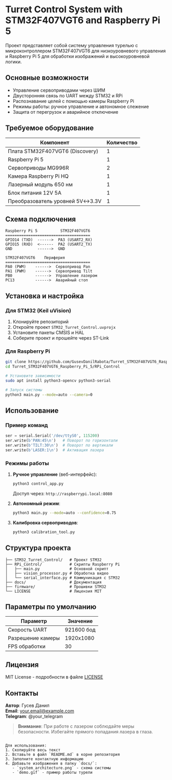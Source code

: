 # Turret Control System with STM32F407VGT6 and Raspberry Pi 5

Проект представляет собой систему управления турелью с микроконтроллером STM32F407VGT6 для низкоуровневого управления и Raspberry Pi 5 для обработки изображений и высокоуровневой логики.

## Основные возможности
- Управление сервоприводами через ШИМ
- Двусторонняя связь по UART между STM32 и RPi
- Распознавание целей с помощью камеры Raspberry Pi
- Режимы работы: ручное управление и автономное слежение
- Защита от перегрузок и аварийное отключение

## Требуемое оборудование
| Компонент | Количество |
|-----------|------------|
| Плата STM32F407VGT6 (Discovery) | 1 |
| Raspberry Pi 5 | 1 |
| Сервоприводы MG996R | 2 |
| Камера Raspberry Pi HQ | 1 |
| Лазерный модуль 650 нм | 1 |
| Блок питания 12V 5A | 1 |
| Преобразователь уровней 5V↔3.3V | 1 |

## Схема подключения
```
Raspberry Pi 5          STM32F407VGT6
=====================================
GPIO14 (TXD)  ------>  PA3 (USART2_RX)
GPIO15 (RXD)  <------  PA2 (USART2_TX)
GND           ------>  GND

STM32F407VGT6    Периферия
=====================================
PA0 (PWM)    ------>  Сервопривод Pan 
PA1 (PWM)    ------>  Сервопривод Tilt
PB0          ------>  Управление лазером
PC13         ------>  Аварийный стоп
```

## Установка и настройка

### Для STM32 (Keil uVision)
1. Клонируйте репозиторий
2. Откройте проект `STM32_Turret_Control.uvprojx`
3. Установите пакеты CMSIS и HAL
4. Соберите проект и прошейте через ST-Link

### Для Raspberry Pi
```bash
git clone https://github.com/GusevDanilRabota/Turret_STM32F407VGT6_Raspberry_Pi_5.git
cd Turret_STM32F407VGT6_Raspberry_Pi_5/RPi_Control

# Установите зависимости
sudo apt install python3-opencv python3-serial

# Запуск системы
python3 main.py --mode=auto --camera=0
```

## Использование
### Пример команд
```python
ser = serial.Serial('/dev/ttyS0', 115200)
ser.write(b'PAN:45\n')   # Поворот по горизонтали
ser.write(b'TILT:30\n')  # Поворот по вертикали
ser.write(b'LASER:1\n')  # Активация лазера
```

### Режимы работы
1. **Ручное управление** (веб-интерфейс):
   ```bash
   python3 control_app.py
   ```
   Доступ через: `http://raspberrypi.local:8080`

2. **Автономный режим**:
   ```bash
   python3 main.py --mode=auto --confidence=0.75
   ```

3. **Калибровка сервоприводов**:
   ```bash
   python3 calibration_tool.py
   ```

## Структура проекта
```
├── STM32_Turret_Control/   # Проект STM32
├── RPi_Control/            # Скрипты Raspberry Pi
│   ├── main.py             # Основной скрипт
│   ├── vision_processor.py # Обработка видео
│   └── serial_interface.py # Коммуникация с STM32
├── docs/                   # Документация
├── firmware/               # Прошивки STM32
└── LICENSE                 # Лицензия MIT
```

## Параметры по умолчанию
| Параметр          | Значение       |
|-------------------|---------------|
| Скорость UART     | 921600 бод    |
| Разрешение камеры | 1920x1080     |
| FPS обработки     | 30            |

## Лицензия
MIT License - подробности в файле [LICENSE](LICENSE)

## Контакты
**Автор**: Гусев Данил  
**Email**: your.email@example.com  
**Telegram**: @your_telegram  

> **Внимание**: При работе с лазером соблюдайте меры безопасности. Избегайте прямого попадания лазера в глаза.
```

Для использования:
1. Скопируйте весь текст
2. Вставьте в файл `README.md` в корне репозитория
3. Заполните контактную информацию
4. Добавьте изображения в папку `docs/`:
   - `system_architecture.png` - схема системы
   - `demo.gif` - пример работы турели

